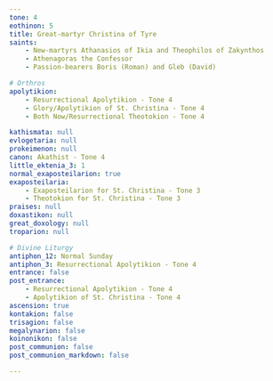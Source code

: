 ```yaml
---
tone: 4
eothinon: 5
title: Great-martyr Christina of Tyre
saints:
    - New-martyrs Athanasios of Ikia and Theophilos of Zakynthos
    - Athenagoras the Confessor
    - Passion-bearers Boris (Roman) and Gleb (David)

# Orthros
apolytikion:
    - Resurrectional Apolytikion - Tone 4
    - Glory/Apolytikion of St. Christina - Tone 4
    - Both Now/Resurrectional Theotokion - Tone 4

kathismata: null
evlogetaria: null
prokeimenon: null
canon: Akathist - Tone 4
little_ektenia_3: 1
normal_exaposteilarion: true
exaposteilaria:
    - Exaposteilarion for St. Christina - Tone 3
    - Theotokion for St. Christina - Tone 3
praises: null
doxastikon: null
great_doxology: null
troparion: null

# Divine Liturgy
antiphon_12: Normal Sunday
antiphon_3: Resurrectional Apolytikion - Tone 4
entrance: false
post_entrance:
    - Resurrectional Apolytikion - Tone 4
    - Apolytikion of St. Christina - Tone 4
ascension: true
kontakion: false
trisagion: false
megalynarion: false
koinonikon: false
post_communion: false
post_communion_markdown: false

---
```


